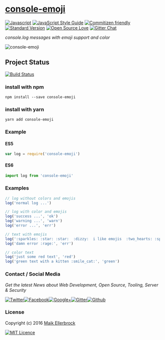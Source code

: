 # [console-emoji](https://www.npmjs.com/package/console-emoji)

[![Javascript](https://badges.frapsoft.com/javascript/code/javascript.svg?v=100)](https://github.com/ellerbrock/javascript-badges/) [![JavaScript Style Guide](https://img.shields.io/badge/code%20style-standard-brightgreen.svg)](https://github.com/ellerbrock/javascript-badges/) [![Commitizen friendly](https://img.shields.io/badge/commitizen-friendly-brightgreen.svg)](http://commitizen.github.io/cz-cli/) [![Standard Version](https://img.shields.io/badge/release-standard%20version-brightgreen.svg)](https://github.com/conventional-changelog/standard-version) [![Open Source Love](https://badges.frapsoft.com/os/v1/open-source.svg?v=102)](https://github.com/ellerbrock/open-source-badges/) [![Gitter Chat](https://badges.gitter.im/frapsoft/frapsoft.svg)](https://gitter.im/frapsoft/frapsoft/)

_console.log messages with emoji support and color_

![console-emoji](https://github.frapsoft.com/top/console-emoji.jpg)

## Project Status

[![Build Status](https://travis-ci.org/ellerbrock/console-emoji.svg?branch=master)](https://travis-ci.org/ellerbrock/console-emoji)

### install with npm

`npm install --save console-emoji`

### install with yarn

`yarn add console-emoji`

### Example

#### ES5

```javascript
var log = require('console-emoji')
```

#### ES6

```javascript
import log from 'console-emoji'
```

### Examples

```javascript
// log without colors and emojis
log('normal log ...')

// log with color and emojis
log('success ...', 'ok')
log('warning ...', 'warn')
log('error ...', 'err')

// text with emojis
log(':sparkles: :star: :star:  :dizzy:  i like emojis  :two_hearts: :sparkling_heart: :revolving_hearts:')
log('damn error :rage:', 'err')

// color text
log('just some red text', 'red')
log('green text with a kitten :smile_cat:', 'green')
```

### Contact / Social Media

_Get the latest News about Web Development, Open Source, Tooling, Server & Security_

[![Twitter](https://github.frapsoft.com/social/twitter.png)](https://twitter.com/frapsoft/)[![Facebook](https://github.frapsoft.com/social/facebook.png)](https://www.facebook.com/frapsoft/)[![Google+](https://github.frapsoft.com/social/google-plus.png)](https://plus.google.com/116540931335841862774)[![Gitter](https://github.frapsoft.com/social/gitter.png)](https://gitter.im/frapsoft/frapsoft/)[![Github](https://github.frapsoft.com/social/github.png)](https://github.com/ellerbrock/)

### License

Copyright (c) 2016 [Maik Ellerbrock](https://github.com/ellerbrock/)

[![MIT Licence](https://badges.frapsoft.com/os/mit/mit-125x28.png?v=102)](https://opensource.org/licenses/mit-license.php)